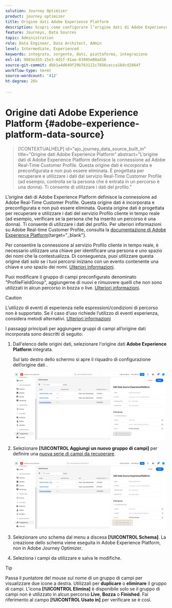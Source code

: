 ```yaml
---
solution: Journey Optimizer
product: journey optimizer
title: Origine dati Adobe Experience Platform
description: Scopri come configurare l’origine dati di Adobe Experience Platform
feature: Journeys, Data Sources
topic: Administration
role: Data Engineer, Data Architect, Admin
level: Intermediate, Experienced
keywords: integrato, sorgente, dati, piattaforma, integrazione
exl-id: 9083e355-15e3-4d1f-91ae-03095e08ad16
source-git-commit: dbb1a4d649f29b763121c7856cecca16dcd2864f
workflow-type: tm+mt
source-wordcount: '412'
ht-degree: 26%

---
```


# Origine dati Adobe Experience Platform {#adobe-experience-platform-data-source}

>[!CONTEXTUALHELP]
>id="ajo_journey_data_source_built_in"
>title="Origine dati Adobe Experience Platform"
>abstract="L’origine dati di Adobe Experience Platform definisce la connessione ad Adobe Real-Time Customer Profile. Questa origine dati è incorporata e preconfigurata e non può essere eliminata. È progettata per recuperare e utilizzare i dati dal servizio Real-Time Customer Profile (ad esempio, controlla se la persona che è entrata in un percorso è una donna). Ti consente di utilizzare i dati del profilo."

L’origine dati di Adobe Experience Platform definisce la connessione ad Adobe Real-Time Customer Profile. Questa origine dati è incorporata e preconfigurata e non può essere eliminata. Questa origine dati è progettata per recuperare e utilizzare i dati del servizio Profilo cliente in tempo reale (ad esempio, verificare se la persona che ha inserito un percorso è una donna). Ti consente di utilizzare i dati del profilo. Per ulteriori informazioni su Adobe Real-time Customer Profile, consulta la [documentazione di Adobe Experience Platform](https://experienceleague.adobe.com/docs/experience-platform/profile/home.html?lang=it){target="_blank"}.

Per consentire la connessione al servizio Profilo cliente in tempo reale, è necessario utilizzare una chiave per identificare una persona e uno spazio dei nomi che la contestualizza. Di conseguenza, puoi utilizzare questa origine dati solo se i tuoi percorsi iniziano con un evento contenente una chiave e uno spazio dei nomi. [Ulteriori informazioni](../building-journeys/journey.md).

Puoi modificare il gruppo di campi preconfigurato denominato &quot;ProfileFieldGroup&quot;, aggiungerne di nuovi e rimuovere quelli che non sono utilizzati in alcun percorso in bozza o live. [Ulteriori informazioni](../datasource/configure-data-sources.md#define-field-groups).


>[!CAUTION]
>
>L’utilizzo di eventi di esperienza nelle espressioni/condizioni di percorso non è supportato. Se il caso d’uso richiede l’utilizzo di eventi esperienza, considera metodi alternativi. [Ulteriori informazioni](../building-journeys/exp-event-lookup.md)


I passaggi principali per aggiungere gruppi di campi all’origine dati incorporata sono descritti di seguito:

1. Dall&#39;elenco delle origini dati, selezionare l&#39;origine dati **Adobe Experience Platform** integrata.

   Sul lato destro dello schermo si apre il riquadro di configurazione dell’origine dati .

   ![](assets/journey23.png)

1. Selezionare **[!UICONTROL Aggiungi un nuovo gruppo di campi]** per definire una [nuova serie di campi da recuperare](../datasource/configure-data-sources.md#define-field-groups).

   ![](assets/journey24.png)

1. Selezionare uno schema dal menu a discesa **[!UICONTROL Schema]**. La creazione dello schema viene eseguita in Adobe Experience Platform, non in Adobe Journey Optimizer.
1. Seleziona i campi da utilizzare e salva le modifiche.


>[!TIP]
>
>Passa il puntatore del mouse sul nome di un gruppo di campi per visualizzare due icone a destra. Utilizzali per **duplicare** o **eliminare** il gruppo di campi. L&#39;icona **[!UICONTROL Elimina]** è disponibile solo se il gruppo di campi non è utilizzato in alcun percorso **Live**, **Bozza** o **Finished**. Fai riferimento al campo **[!UICONTROL Usato in]** per verificare se è così.
